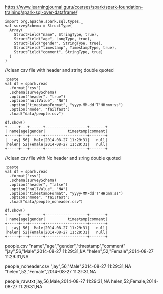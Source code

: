 https://www.learningjournal.guru/courses/spark/spark-foundation-training/spark-sql-over-dataframe/'
```
import org.apache.spark.sql.types._
val surveySchema = StructType(
  Array(
    StructField("name", StringType, true),
    StructField("age", LongType, true),
    StructField("gender", StringType, true),
    StructField("timestamp", TimestampType, true),
    StructField("comment", StringType, true)
  )
)
```
//clean csv file with header and string double quoted 
```
:paste
val df = spark.read
  .format("csv")
  .schema(surveySchema)
  .option("header", "true")
  .option("nullValue", "NA")
  .option("timestampFormat", "yyyy-MM-dd'T'HH:mm:ss")
  .option("mode", "failfast")
  .load("data/people.csv")

df.show()
+-----+---+------+-------------------+-------+
| name|age|gender|          timestamp|comment|
+-----+---+------+-------------------+-------+
|  jay| 56|  Male|2014-08-27 11:29:31|   null|
|helen| 52|Female|2014-08-27 11:29:31|   null|
+-----+---+------+-------------------+-------+

```
//clean csv file with No header and string double quoted 
```
:paste
val df = spark.read
  .format("csv")
  .schema(surveySchema)
  .option("header", "false")
  .option("nullValue", "NA")
  .option("timestampFormat", "yyyy-MM-dd'T'HH:mm:ss")
  .option("mode", "failfast")
  .load("data/people_noheader.csv")

df.show()
+-----+---+------+-------------------+-------+
| name|age|gender|          timestamp|comment|
+-----+---+------+-------------------+-------+
|  jay| 56|  Male|2014-08-27 11:29:31|   null|
|helen| 52|Female|2014-08-27 11:29:31|   null|
+-----+---+------+-------------------+-------+

```




people.csv
"name","age","gender","timestamp","comment"
"jay",56,"Male",2014-08-27 11:29:31,NA
"helen",52,"Female",2014-08-27 11:29:31,NA


people_noheader.csv
"jay",56,"Male",2014-08-27 11:29:31,NA
"helen",52,"Female",2014-08-27 11:29:31,NA

people_raw.txt
jay,56,Male,2014-08-27 11:29:31,NA
helen,52,Female,2014-08-27 11:29:31,NA
